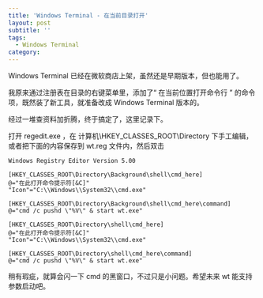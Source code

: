 ```yaml
---
title: 'Windows Terminal - 在当前目录打开'
layout: post
subtitle: ''
tags:
  - Windows Terminal
category: 
---
```

Windows Terminal 已经在微软商店上架，虽然还是早期版本，但也能用了。

我原来通过注册表在目录的右键菜单里，添加了“ 在当前位置打开命令行 ” 的命令项，既然装了新工具，就准备改成 Windows Terminal 版本的。

经过一堆查资料加折腾，终于搞定了，这里记录下。

打开 regedit.exe ，在 计算机\HKEY_CLASSES_ROOT\Directory 下手工编辑，或者把下面的内容保存到 wt.reg 文件内，然后双击

	Windows Registry Editor Version 5.00
	
	[HKEY_CLASSES_ROOT\Directory\Background\shell\cmd_here]
	@="在此打开命令提示符[&C]"
	"Icon"="C:\\Windows\\System32\\cmd.exe"
	
	[HKEY_CLASSES_ROOT\Directory\Background\shell\cmd_here\command]
	@="cmd /c pushd \"%V\" & start wt.exe"
	
	[HKEY_CLASSES_ROOT\Directory\shell\cmd_here]
	@="在此打开命令提示符[&C]"
	"Icon"="C:\\Windows\\System32\\cmd.exe"
	
	[HKEY_CLASSES_ROOT\Directory\shell\cmd_here\command]
	@="cmd /c pushd \"%V\" & start wt.exe"


稍有瑕疵，就算会闪一下 cmd 的黑窗口，不过只是小问题。希望未来 wt 能支持参数启动吧。